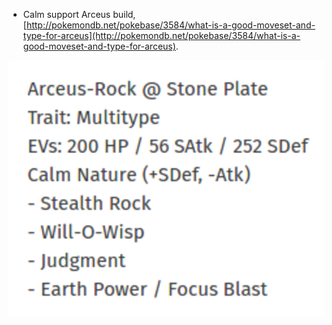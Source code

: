 * Calm support Arceus build, [http://pokemondb.net/pokebase/3584/what-is-a-good-moveset-and-type-for-arceus](http://pokemondb.net/pokebase/3584/what-is-a-good-moveset-and-type-for-arceus).

![./20161118-1144-cet-generation-6-arceus-calm-build-1-1.png](./20161118-1144-cet-generation-6-arceus-calm-build-1-1.png)